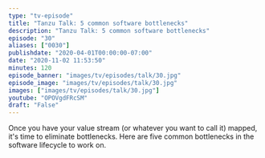 ```yaml
---
type: "tv-episode"
title: "Tanzu Talk: 5 common software bottlenecks"
description: "Tanzu Talk: 5 common software bottlenecks"
episode: "30"
aliases: ["0030"]
publishdate: "2020-04-01T00:00:00-07:00"
date: "2020-11-02 11:53:50"
minutes: 120
episode_banner: "images/tv/episodes/talk/30.jpg"
episode_image: "images/tv/episodes/talk/30.jpg"
images: ["images/tv/episodes/talk/30.jpg"]
youtube: "OPOVgdFRcSM"
draft: "False"
---
```


Once you have your value stream (or whatever you want to call it) mapped, it's time to eliminate bottlenecks. Here are five common bottlenecks in the software lifecycle to work on.